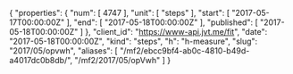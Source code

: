 {
  "properties": {
    "num": [
      4747
    ],
    "unit": [
      "steps"
    ],
    "start": [
      "2017-05-17T00:00:00Z"
    ],
    "end": [
      "2017-05-18T00:00:00Z"
    ],
    "published": [
      "2017-05-18T00:00:00Z"
    ]
  },
  "client_id": "https://www-api.jvt.me/fit",
  "date": "2017-05-18T00:00:00Z",
  "kind": "steps",
  "h": "h-measure",
  "slug": "2017/05/opvwh",
  "aliases": [
    "/mf2/ebcc9bf4-ab0c-4810-b49d-a4017dc0b8db/",
    "/mf2/2017/05/opVwh"
  ]
}
